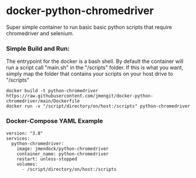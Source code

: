 # docker-python-chromedriver

Super simple container to run basic basic python scripts that require chromedriver and selenium.

### Simple Build and Run:
The entrypoint for the docker is a bash shell. By default the container will run a script call "main.sh" in the "/scripts" folder. If this is what you want, simply map the folder that contains your scripts on your host drive to "/scripts"
```
docker build -t python-chromedriver https://raw.githubusercontent.com/jmengit/docker-python-chromedriver/main/Dockerfile
docker run -v "/script/directory/on/host:/scripts" python-chromedriver
```

### Docker-Compose YAML Example
```
version: "3.8"
services:
  python-chromedriver:
    image: jmendock/python-chromedriver
    container_name: python-chromedriver
    restart: unless-stopped
    volumes:
      - /script/directory/on/host:/scripts
```      
